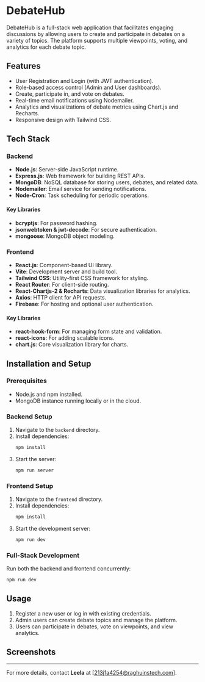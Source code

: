 # DebateHub

DebateHub is a full-stack web application that facilitates engaging discussions by allowing users to create and participate in debates on a variety of topics. The platform supports multiple viewpoints, voting, and analytics for each debate topic.

## Features
- User Registration and Login (with JWT authentication).
- Role-based access control (Admin and User dashboards).
- Create, participate in, and vote on debates.
- Real-time email notifications using Nodemailer.
- Analytics and visualizations of debate metrics using Chart.js and Recharts.
- Responsive design with Tailwind CSS.

## Tech Stack
### Backend
- **Node.js**: Server-side JavaScript runtime.
- **Express.js**: Web framework for building REST APIs.
- **MongoDB**: NoSQL database for storing users, debates, and related data.
- **Nodemailer**: Email service for sending notifications.
- **Node-Cron**: Task scheduling for periodic operations.

#### Key Libraries
- **bcryptjs**: For password hashing.
- **jsonwebtoken & jwt-decode**: For secure authentication.
- **mongoose**: MongoDB object modeling.

### Frontend
- **React.js**: Component-based UI library.
- **Vite**: Development server and build tool.
- **Tailwind CSS**: Utility-first CSS framework for styling.
- **React Router**: For client-side routing.
- **React-Chartjs-2 & Recharts**: Data visualization libraries for analytics.
- **Axios**: HTTP client for API requests.
- **Firebase**: For hosting and optional user authentication.

#### Key Libraries
- **react-hook-form**: For managing form state and validation.
- **react-icons**: For adding scalable icons.
- **chart.js**: Core visualization library for charts.

## Installation and Setup
### Prerequisites
- Node.js and npm installed.
- MongoDB instance running locally or in the cloud.

### Backend Setup
1. Navigate to the `backend` directory.
2. Install dependencies:
   ```bash
   npm install
   ```
4. Start the server:
   ```bash
   npm run server
   ```

### Frontend Setup
1. Navigate to the `frontend` directory.
2. Install dependencies:
   ```bash
   npm install
   ```
3. Start the development server:
   ```bash
   npm run dev
   ```

### Full-Stack Development
Run both the backend and frontend concurrently:
```bash
npm run dev
```

## Usage
1. Register a new user or log in with existing credentials.
2. Admin users can create debate topics and manage the platform.
3. Users can participate in debates, vote on viewpoints, and view analytics.

## Screenshots


---

For more details, contact **Leela** at [213j1a4254@raghuinstech.com].
